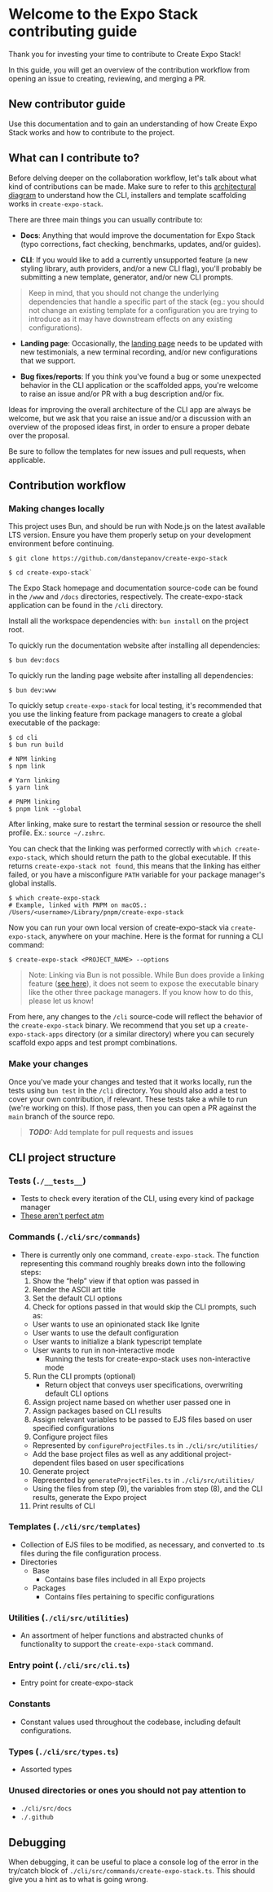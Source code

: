 # Welcome to the Expo Stack contributing guide

Thank you for investing your time to contribute to Create Expo Stack!

In this guide, you will get an overview of the contribution workflow from opening an issue to creating, reviewing, and merging a PR.

## New contributor guide

Use this documentation and [](https://link.excalidraw.com/l/398AFcdY0wd/1GY4R99h31c) to gain an understanding of how Create Expo Stack works and how to contribute to the project.

## What can I contribute to?

Before delving deeper on the collaboration workflow, let's talk about what kind of contributions can be made. Make sure to refer to this [architectural diagram](https://link.excalidraw.com/l/398AFcdY0wd/1GY4R99h31c) to understand how the CLI, installers and template scaffolding works in `create-expo-stack`.

There are three main things you can usually contribute to:

- **Docs**: Anything that would improve the documentation for Expo Stack (typo corrections, fact checking, benchmarks, updates, and/or guides).

- **CLI**: If you would like to add a currently unsupported feature (a new styling library, auth providers, and/or a new CLI flag), you'll probably be submitting a new template, generator, and/or new CLI prompts.

>Keep in mind, that you should not change the underlying dependencies that handle a specific part of the stack (eg.: you should not change an existing template for a configuration you are trying to introduce as it may have downstream effects on any existing configurations).

- **Landing page**: Occasionally, the [landing page](https://expostack.dev) needs to be updated with new testimonials, a new terminal recording, and/or new configurations that we support.

- **Bug fixes/reports**: If you think you've found a bug or some unexpected behavior in the CLI application or the scaffolded apps, you're welcome to raise an issue and/or PR with a bug description and/or fix.

Ideas for improving the overall architecture of the CLI app are always be welcome, but we ask that you raise an issue and/or a discussion with an overview of the proposed ideas first, in order to ensure a proper debate over the proposal.

Be sure to follow the templates for new issues and pull requests, when applicable.

## Contribution workflow

### Making changes locally

This project uses Bun, and should be run with Node.js on the latest available LTS version. Ensure you have them properly setup on your development environment before continuing.

```shell
$ git clone https://github.com/danstepanov/create-expo-stack

$ cd create-expo-stack`
```

The Expo Stack homepage and documentation source-code can be found in the `/www` and `/docs` directories, respectively. The create-expo-stack application can be found in the `/cli` directory.

Install all the workspace dependencies with: `bun install` on the project root.

To quickly run the documentation website after installing all dependencies:

```shell
$ bun dev:docs
```

To quickly run the landing page website after installing all dependencies:

```shell
$ bun dev:www
```

<!-- To quickly setup `create-expo-stack` for local testing, you'll need to link a local version to run on your machine: -->

To quickly setup `create-expo-stack` for local testing, it's recommended that you use the linking feature from package managers to create a global executable of the package:

```shell
$ cd cli
$ bun run build

# NPM linking
$ npm link

# Yarn linking
$ yarn link

# PNPM linking
$ pnpm link --global
```

After linking, make sure to restart the terminal session or resource the shell profile. Ex.: `source ~/.zshrc`.

You can check that the linking was performed correctly with `which create-expo-stack`, which should return the path to the global executable. If this returns `create-expo-stack not found`, this means that the linking has either failed, or you have a misconfigure `PATH` variable for your package manager's global installs.

```shell
$ which create-expo-stack
# Example, linked with PNPM on macOS.: /Users/<username>/Library/pnpm/create-expo-stack
```

Now you can run your own local version of create-expo-stack via `create-expo-stack`, anywhere on your machine. Here is the format for running a CLI command:

```shell
$ create-expo-stack <PROJECT_NAME> --options
```

> Note: Linking via Bun is not possible. While Bun does provide a linking feature ([see here](https://bun.sh/docs/cli/link)), it does not seem to expose the executable binary like the other three package managers. If you know how to do this, please let us know!

From here, any changes to the `/cli` source-code will reflect the behavior of the `create-expo-stack` binary. We recommend that you set up a `create-expo-stack-apps` directory (or a similar directory) where you can securely scaffold expo apps and test prompt combinations.

### Make your changes

Once you've made your changes and tested that it works locally, run the tests using `bun test` in the `/cli` directory. You should also add a test to cover your own contribution, if relevant. These tests take a while to run (we're working on this). If those pass, then you can open a PR against the `main` branch of the source repo.

> **_TODO:_** Add template for pull requests and issues

## CLI project structure

### Tests (`./__tests__`)
* Tests to check every iteration of the CLI, using every kind of package manager
* [These aren't perfect atm](https://github.com/danstepanov/create-expo-stack/issues/18)


### Commands (``./cli/src/commands``)
* There is currently only one command, `create-expo-stack`. The function representing this command roughly breaks down into the following steps:
    1) Show the “help” view if that option was passed in
    2) Render the ASCII art title
    3) Set the default CLI options
    4) Check for options passed in that would skip the CLI prompts, such as:
    * User wants to use an opinionated stack like Ignite
    * User wants to use the default configuration
    * User wants to initialize a blank typescript template
    * User wants to run in non-interactive mode
        * Running the tests for create-expo-stack uses non-interactive mode
    5) Run the CLI prompts (optional)
        * Return object that conveys user specifications, overwriting default CLI options
    6) Assign project name based on whether user passed one in
    7) Assign packages based on CLI results
    8) Assign relevant variables to be passed to EJS files based on user specified configurations
    9) Configure project files
    * Represented by `configureProjectFiles.ts` in `./cli/src/utilities/`
    * Add the base project files as well as any additional project-dependent files based on user specifications
    10) Generate project
    * Represented by `generateProjectFiles.ts` in `./cli/src/utilities/`
    * Using the files from step (9), the variables from step (8), and  the CLI results, generate the Expo project
    11) Print results of CLI

### Templates (``./cli/src/templates``)
* Collection of EJS files to be modified, as necessary, and converted to .ts files during the file configuration process.
* Directories
    * Base
        * Contains base files included in all Expo projects
    * Packages
        * Contains files pertaining to specific configurations

### Utilities (``./cli/src/utilities``)
* An assortment of helper functions and abstracted chunks of functionality to support the `create-expo-stack` command.

### Entry point (``./cli/src/cli.ts``)
* Entry point for create-expo-stack

### Constants
* Constant values used throughout the codebase, including default configurations.

### Types (``./cli/src/types.ts``)
* Assorted types

### Unused directories or ones you should not pay attention to
* `./cli/src/docs`
* `./.github`

## Debugging

When debugging, it can be useful to place a console log of the error in the try/catch block of `./cli/src/commands/create-expo-stack.ts`. This should give you a hint as to what is going wrong.
